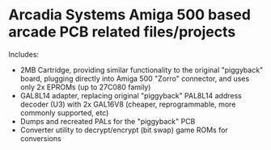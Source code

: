 # Arcadia Systems Amiga 500 based arcade PCB related files/projects

Includes:
- 2MB Cartridge, providing similar functionality to the original "piggyback" board, plugging directly into Amiga 500 "Zorro" connector, and uses only 2x EPROMs (up to 27C080 family)
- GAL8L14 adapter, replacing original "piggyback" PAL8L14 address decoder (U3) with 2x GAL16V8 (cheaper, reprogrammable, more commonly supported, etc)
- Dumps and recreated PALs for the "piggyback" PCB
- Converter utility to decrypt/encrypt (bit swap) game ROMs for conversions
